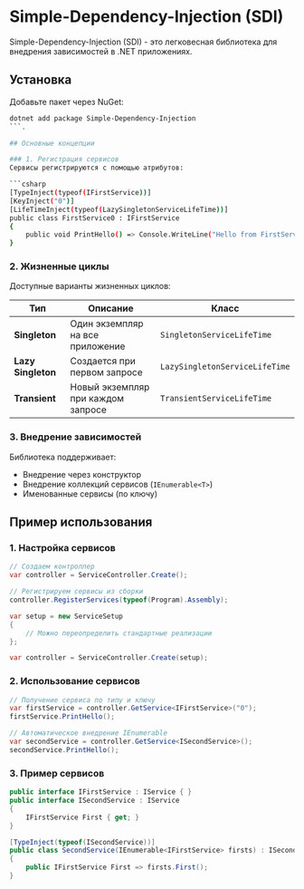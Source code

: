 # Simple-Dependency-Injection (SDI)

Simple-Dependency-Injection (SDI) - это легковесная библиотека для внедрения зависимостей в .NET приложениях.

## Установка
Добавьте пакет через NuGet:

```bash
dotnet add package Simple-Dependency-Injection
```.

## Основные концепции

### 1. Регистрация сервисов
Сервисы регистрируются с помощью атрибутов:

```csharp
[TypeInject(typeof(IFirstService))]
[KeyInject("0")] 
[LifeTimeInject(typeof(LazySingletonServiceLifeTime))]
public class FirstService0 : IFirstService
{
    public void PrintHello() => Console.WriteLine("Hello from FirstService0");
}
```

### 2. Жизненные циклы
Доступные варианты жизненных циклов:

| Тип | Описание | Класс |
|-----|----------|-------|
| **Singleton** | Один экземпляр на все приложение | `SingletonServiceLifeTime` |
| **Lazy Singleton** | Создается при первом запросе | `LazySingletonServiceLifeTime` |
| **Transient** | Новый экземпляр при каждом запросе | `TransientServiceLifeTime` |

### 3. Внедрение зависимостей
Библиотека поддерживает:
- Внедрение через конструктор
- Внедрение коллекций сервисов (`IEnumerable<T>`)
- Именованные сервисы (по ключу)

## Пример использования

### 1. Настройка сервисов
```csharp
// Создаем контроллер
var controller = ServiceController.Create();

// Регистрируем сервисы из сборки
controller.RegisterServices(typeof(Program).Assembly);
```
```csharp
var setup = new ServiceSetup
{
    // Можно переопределить стандартные реализации
};

var controller = ServiceController.Create(setup);
```

### 2. Использование сервисов
```csharp
// Получение сервиса по типу и ключу
var firstService = controller.GetService<IFirstService>("0");
firstService.PrintHello();

// Автоматическое внедрение IEnumerable
var secondService = controller.GetService<ISecondService>();
secondService.PrintHello();
```

### 3. Пример сервисов
```csharp
public interface IFirstService : IService { }
public interface ISecondService : IService 
{
    IFirstService First { get; }
}

[TypeInject(typeof(ISecondService))]
public class SecondService(IEnumerable<IFirstService> firsts) : ISecondService
{
    public IFirstService First => firsts.First();
}
```
